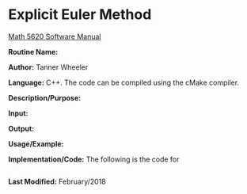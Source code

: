 # Explicit Euler Method

[Math 5620 Software Manual](https://tannerwheeler.github.io/math5620/main)

**Routine Name:** 

**Author:** Tanner Wheeler

**Language:** C++. The code can be compiled using the cMake compiler.

**Description/Purpose:** 

**Input:** 

**Output:** 

**Usage/Example:**

**Implementation/Code:** The following is the code for 
```

```
**Last Modified:** February/2018
